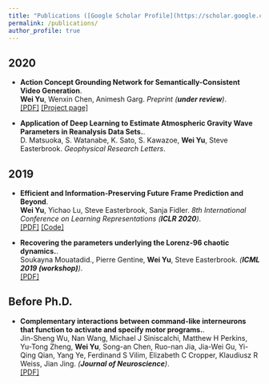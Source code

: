 ```yaml
---
title: "Publications ([Google Scholar Profile](https://scholar.google.ca/citations?hl=en&user=smZffVEAAAAJ))"
permalink: /publications/
author_profile: true
---
```



## 2020
* <b>Action Concept Grounding Network for Semantically-Consistent Video Generation</b>. <br>
<b>Wei Yu</b>, Wenxin Chen, Animesh Garg. <i> Preprint (**under review**)</i>.<br>
[[PDF]](https://openreview.net/pdf?id=4_57x7xhymn)
[[Project page]](https://iclr-acgn.github.io/ACGN/)

* <b>Application of Deep Learning to Estimate Atmospheric Gravity Wave Parameters in Reanalysis Data Sets.</b>. <br>
D. Matsuoka, S. Watanabe, K. Sato, S. Kawazoe, <b>Wei Yu</b>, Steve Easterbrook. <i>Geophysical Research Letters</i>.<br>

## 2019
* <b>Efficient and Information-Preserving Future Frame Prediction and Beyond</b>. <br>
<b>Wei Yu</b>, Yichao Lu, Steve Easterbrook, Sanja Fidler. <i> 8th International Conference on Learning Representations (**ICLR 2020**)</i>.<br>
[[PDF]](https://openreview.net/pdf?id=B1eY_pVYvB)
[[Code]](https://github.com/gnosisyuw/CrevNet-Traffic4cast)

* <b>Recovering the parameters underlying the Lorenz-96 chaotic dynamics.</b>. <br>
Soukayna Mouatadid., Pierre Gentine, <b>Wei Yu</b>, Steve Easterbrook. <i>(**ICML 2019 (workshop)**)</i>.<br>
[[PDF]](https://arxiv.org/pdf/1906.06786.pdf)

## Before Ph.D.
* <b>Complementary interactions between command-like interneurons that function to activate and specify motor programs.</b>. <br>
Jin-Sheng Wu, Nan Wang, Michael J Siniscalchi, Matthew H Perkins, Yu-Tong Zheng, <b>Wei Yu</b>, Song-an Chen, Ruo-nan Jia, Jia-Wei Gu, Yi-Qing Qian, Yang Ye, Ferdinand S Vilim, Elizabeth C Cropper, Klaudiusz R Weiss, Jian Jing. <i>(**Journal of Neuroscience**)</i>.<br> 
[[PDF]](https://www.jneurosci.org/content/jneuro/34/19/6510.full.pdf)
